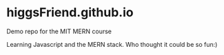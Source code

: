 # higgsFriend.github.io
Demo repo for the MIT MERN course

Learning Javascript and the MERN stack.  Who thought it could be so fun:)
